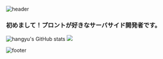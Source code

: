 ![header](https://capsule-render.vercel.app/api?text=Hello％World！&animation=fadeIn)

### 初めまして！プロントが好きなサーバサイド開発者です。
![hangyu's GitHub stats](https://github-readme-stats.vercel.app/api?username=hangyuCho&show_icons=true&theme=radical)
![](https://github-profile-trophy.vercel.app/?username=hangyuCho&row=2&column=3)

![footer](https://capsule-render.vercel.app/api?section=footer)
